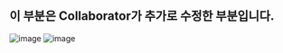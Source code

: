## 이 부분은 Collaborator가 추가로 수정한 부분입니다.
![image](https://github.com/Yited/colabo/assets/144079863/0a59c5b0-e544-4a79-899b-f7d6bf83a733)
![image](https://github.com/Yited/colabo/assets/144079863/2bf9c2d4-9247-4879-b147-cf44ff0a230c)
